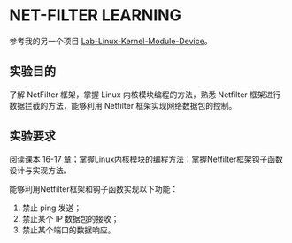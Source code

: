 # NET-FILTER LEARNING

参考我的另一个项目 [Lab-Linux-Kernel-Module-Device](https://github.com/Qing-LKY/Lab-Linux-Kernel-Module-Device)。

## 实验目的

了解 NetFilter 框架，掌握 Linux 内核模块编程的方法，熟悉 Netfilter 框架进行数据拦截的方法，能够利用 Netfilter 框架实现网络数据包的控制。

## 实验要求

阅读课本 16-17 章；掌握Linux内核模块的编程方法；掌握Netfilter框架钩子函数设计与实现方法。

能够利用Netfilter框架和钩子函数实现以下功能：

1. 禁止 ping 发送；
2. 禁止某个 IP 数据包的接收；
3. 禁止某个端口的数据响应。
